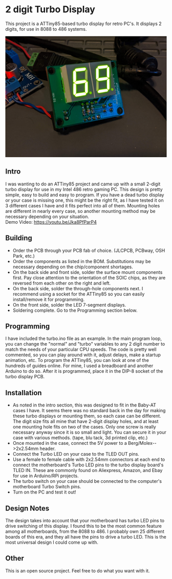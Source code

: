 # 2 digit Turbo Display
This project is a ATTiny85-based turbo display for retro PC's. It displays 2 digits, for use in 8088 to 486 systems.

![pic](69.jpg)

## Intro
I was wanting to do an ATTiny85 project and came up with a small 2-digit turbo display for use in my Intel 486 retro gaming PC. This design is pretty simple, easy to build and easy to program. If you have a dead turbo display or your case is missing one, this might be the right fit, as I have tested it on 3 different cases I have and it fits perfect into all of them. Mounting holes are different in nearly every case, so another mounting method may be necessary depending on your situation.
<br />
Demo Video: https://youtu.be/Jka8PfParP4

## Building
* Order the PCB through your PCB fab of choice. (JLCPCB, PCBway, OSH Park, etc.)
* Order the components as listed in the BOM. Substitutions may be necessary depending on the chip/component shortages.
* On the back side and front side, solder the surface mount components first. Pay close attention to the orientation of the SOIC chips, as they are reversed from each other on the right and left.
* On the back side, solder the through-hole components next. I recommend using a socket for the ATTiny85 so you can easily install/remove it for programming.
* On the front side, solder the LED 7-segment displays.
* Soldering complete. Go to the Programming section below.

## Programming
I have included the turbo.ino file as an example. In the main program loop, you can change the "normal" and "turbo" variables to any 2 digit number to match the needs of your particular CPU speeds. The code is pretty well commented, so you can play around with it, adjust delays, make a startup animation, etc. To program the ATTiny85, you can look at one of the hundreds of guides online. For mine, I used a breadboard and another Arduino to do so. After it is programmed, place it in the DIP-8 socket of the turbo display PCB.

## Installation
* As noted in the intro section, this was designed to fit in the Baby-AT cases I have. It seems there was no standard back in the day for making these turbo displays or mounting them, so each case can be different. The digit size fits all mine that have 2-digit display holes, and at least one mounting hole fits on two of the cases. Only one screw is really necessary anyway since it is so small and light. You can secure it in your case with various methods. (tape, blu tack, 3d printed clip, etc.)
* Once mounted in the case, connect the 5V power to a Berg/Molex-->2x2.54mm header. 
* Connect the Turbo LED on your case to the TLED OUT pins.
* Use a female to female cable with 2x2.54mm connectors at each end to connect the motherboard's Turbo LED pins to the turbo display board's TLED IN. These are commonly found on Aliexpress, Amazon, and Ebay for use in Arduino/RPi projects.
* The turbo switch on your case should be connected to the computer's motherboard Turbo Switch pins.
* Turn on the PC and test it out!

## Design Notes
The design takes into account that your motherboard has turbo LED pins to drive switching of this display. I found this to be the most common feature among all motherboards, from the 8088 to 486. I probably own 25 different boards of this era, and they all have the pins to drive a turbo LED. This is the most universal design I could come up with.

## Other
This is an open source project. Feel free to do what you want with it.
